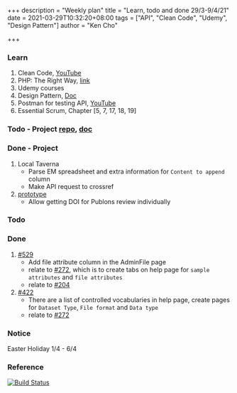 +++
description = "Weekly plan"
title = "Learn, todo and done 29/3-9/4/21"
date = 2021-03-29T10:32:20+08:00
tags = ["API", "Clean Code", "Udemy", "Design Pattern"]
author = "Ken Cho"

+++
### Learn
1. Clean Code, [YouTube](https://www.youtube.com/watch?v=7EmboKQH8lM)
2. PHP: The Right Way, [link](https://phptherightway.com/)
3. Udemy courses
4. Design Pattern, [Doc](https://designpatternsphp.readthedocs.io/en/latest/README.html)
5. Postman for testing API, [YouTube](https://www.freecodecamp.org/news/learn-how-to-use-postman-to-test-apis/)
6. Essential Scrum, Chapter [5, 7, 17, 18, 19]

### Todo - Project [repo](https://github.com/kencho51/mint_doi), [doc](https://docs.google.com/document/d/1CopK9e9QclOd91WRN1LREEBefMDb5cWoHiElj3IfKLc/edit#)

### Done - Project
1. Local Taverna
   - Parse EM spreadsheet and extra information for `Content to append` column  
   - Make API request to crossref
2. [prototype](https://5m1bfb.axshare.com)
   - Allow getting DOI for Publons review individually


### Todo

### Done
1. [#529](https://github.com/gigascience/gigadb-website/issues/529)
   - Add file attribute column in the AdminFile page
   - relate to [#272](https://github.com/gigascience/gigadb-website/issues/272), which is to create tabs on help page for `sample attributes` and `file attributes` 
   - relate to [#204](https://github.com/gigascience/gigadb-website/issues/204)
2. [#422](https://github.com/gigascience/gigadb-website/issues/422)
   - There are a list of controlled vocabularies in help page, create pages for `Dataset Type`, `File format` and `Data type`  
   - relate to [#272](https://github.com/gigascience/gigadb-website/issues/272)
   
### Notice
Easter Holiday 1/4 - 6/4

### Reference


[![Build Status](https://travis-ci.com/kencho51/gigathing.svg?branch=master)](https://travis-ci.com/kencho51/gigathing)

